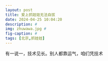 ```yaml
---
layout: post
title: 爱上抓娃娃无法自拔
date: 2024-04-25 10:04:20
description: #
img: zhuwawa.jpg #
fig-caption: #
tags: [北京,抓娃娃]
---
```

有一说一，技术见长。别人都靠运气，咱们凭技术
